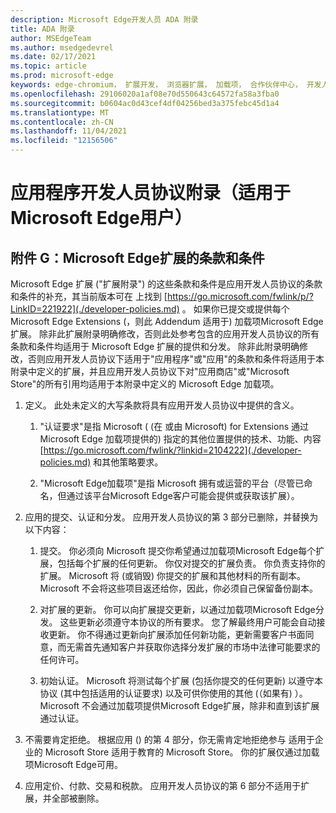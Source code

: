 ```yaml
---
description: Microsoft Edge开发人员 ADA 附录
title: ADA 附录
author: MSEdgeTeam
ms.author: msedgedevrel
ms.date: 02/17/2021
ms.topic: article
ms.prod: microsoft-edge
keywords: edge-chromium， 扩展开发， 浏览器扩展， 加载项， 合作伙伴中心， 开发人员
ms.openlocfilehash: 29106020a1af08e70d550643c64572fa58a3fba0
ms.sourcegitcommit: b0604ac0d43cef4df04256bed3a375febc45d1a4
ms.translationtype: MT
ms.contentlocale: zh-CN
ms.lasthandoff: 11/04/2021
ms.locfileid: "12156506"
---
```

# <a name="app-developer-agreement-addendum-for-microsoft-edge-program-users"></a>应用程序开发人员协议附录（适用于Microsoft Edge用户）


<!-- ====================================================================== -->
## <a name="exhibit-g-terms-and-conditions-for-microsoft-edge-extensions"></a>附件 G：Microsoft Edge扩展的条款和条件

Microsoft Edge 扩展 ("扩展附录") 的这些条款和条件是应用开发人员协议的条款和条件的补充，其当前版本可在 上找到 [https://go.microsoft.com/fwlink/p/?LinkID=221922](./developer-policies.md) 。  如果你已提交或提供每个 Microsoft Edge Extensions (，则此 Addendum 适用于) 加载项Microsoft Edge扩展。  除非此扩展附录明确修改，否则此处参考包含的应用开发人员协议的所有条款和条件均适用于 Microsoft Edge 扩展的提供和分发。  除非此附录明确修改，否则应用开发人员协议下适用于"应用程序"或"应用"的条款和条件将适用于本附录中定义的扩展，并且应用开发人员协议下对"应用商店"或"Microsoft Store"的所有引用均适用于本附录中定义的 Microsoft Edge 加载项。

1.  定义。  此处未定义的大写条款将具有应用开发人员协议中提供的含义。

    1.  "认证要求"是指 Microsoft ( (在 或由 Microsoft) for Extensions 通过 Microsoft Edge 加载项提供的) 指定的其他位置提供的技术、功能、内容 [https://go.microsoft.com/fwlink/?linkid=2104222](./developer-policies.md) 和其他策略要求。

    1.  "Microsoft Edge加载项"是指 Microsoft 拥有或运营的平台（尽管已命名，但通过该平台Microsoft Edge客户可能会提供或获取该扩展）。

1.  应用的提交、认证和分发。  应用开发人员协议的第 3 部分已删除，并替换为以下内容：

    1.  提交。  你必须向 Microsoft 提交你希望通过加载项Microsoft Edge每个扩展，包括每个扩展的任何更新。  你仅对提交的扩展负责。  你负责支持你的扩展。  Microsoft 将 (或销毁) 你提交的扩展和其他材料的所有副本。  Microsoft 不会将这些项目返还给你，因此，你必须自己保留备份副本。

    1.  对扩展的更新。  你可以向扩展提交更新，以通过加载项Microsoft Edge分发。  这些更新必须遵守本协议的所有要求。  您了解最终用户可能会自动接收更新。  你不得通过更新向扩展添加任何新功能，更新需要客户书面同意，而无需首先通知客户并获取你选择分发扩展的市场中法律可能要求的任何许可。

    1.  初始认证。  Microsoft 将测试每个扩展 (包括你提交的任何更新) 以遵守本协议 (其中包括适用的认证要求) 以及可供你使用的其他 (（如果有) ）。  Microsoft 不会通过加载项提供Microsoft Edge扩展，除非和直到该扩展通过认证。

1.  不需要肯定拒绝。  根据应用 () 的第 4 部分，你无需肯定地拒绝参与 适用于企业的 Microsoft Store 适用于教育的 Microsoft Store。  你的扩展仅通过加载项Microsoft Edge可用。

1.  应用定价、付款、交易和税款。  应用开发人员协议的第 6 部分不适用于扩展，并全部被删除。
